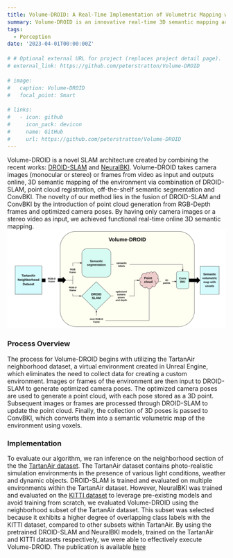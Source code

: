 ```yaml
---
title: Volume-DROID: A Real-Time Implementation of Volumetric Mapping with DROID-SLAM
summary: Volume-DROID is an innovative real-time 3D semantic mapping architecture that fuses DROID-SLAM for optimized camera poses with ConvBKI for converting point clouds into semantically labeled voxel maps, taking only camera images or video as input.
tags:
  - Perception
date: '2023-04-01T00:00:00Z'

# # Optional external URL for project (replaces project detail page).
# external_link: https://github.com/peterstratton/Volume-DROID

# image:
#   caption: Volume-DROID
#   focal_point: Smart

# links:
#   - icon: github
#     icon_pack: devicon
#     name: GitHub
#     url: https://github.com/peterstratton/Volume-DROID
---
```


Volume-DROID is a novel SLAM architecture created by combining the recent works: [DROID-SLAM](https://arxiv.org/abs/2108.10869) and [NeuralBKI](https://arxiv.org/abs/2209.10663). Volume-DROID takes camera images (monocular or stereo) or frames from video as input and outputs online, 3D semantic mapping of the environment via combination of DROID-SLAM, point cloud registration, off-the-shelf semantic segmentation and ConvBKI. The novelty of our method lies in the fusion of DROID-SLAM and ConvBKI by the introduction of point cloud generation from RGB-Depth frames and optimized camera poses. By having only camera images or a stereo video as input, we achieved functional real-time online 3D semantic mapping.
![screen render text](vd.png "Volume-DROID architecture")

### Process Overview
The process for Volume-DROID begins with utilizing the TartanAir neighborhood dataset, a virtual environment created in Unreal Engine, which eliminates the need to collect data for creating a custom environment. Images or frames of the environment are then input to DROID-SLAM to generate optimized camera poses. The optimized camera poses are used to generate a point cloud, with each pose stored as a 3D point. Subsequent images or frames are processed through DROID-SLAM to update the point cloud. Finally, the collection of 3D poses is passed to ConvBKI, which converts them into a semantic volumetric map of the environment using voxels.

### Implementation
To evaluate our algorithm, we ran inference on the neighborhood section of the the [TartanAir dataset](https://arxiv.org/abs/2003.14338). The TartanAir dataset contains photo-realistic simulation environments in the presence of various light conditions, weather and dynamic objects. DROID-SLAM is trained and evaluated on multiple environments within the TartanAir dataset. However, NeuralBKI was trained and evaluated on the [KITTI dataset](https://arxiv.org/abs/1904.01416) to leverage pre-existing models and avoid training from scratch, we evaluated Volume-DROID using the neighborhood subset of the TartanAir dataset. This subset was selected because it exhibits a higher degree of overlapping class labels with the KITTI dataset, compared to other subsets within TartanAir. By using the pretrained DROID-SLAM and NeuralBKI models, trained on the TartanAir and KITTI datasets respectively, we were able to effectively execute Volume-DROID. The publication is available [here](https://www.oajaiml.com/uploads/archivepdf/85361173.pdf)